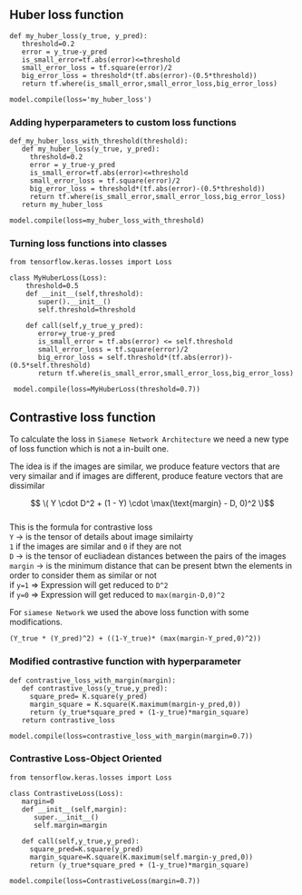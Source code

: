 
## Huber loss function

```
def my_huber_loss(y_true, y_pred):
   threshold=0.2
   error = y_true-y_pred
   is_small_error=tf.abs(error)<=threshold
   small_error_loss = tf.square(error)/2
   big_error_loss = threshold*(tf.abs(error)-(0.5*threshold))
   return tf.where(is_small_error,small_error_loss,big_error_loss)

```

```
model.compile(loss='my_huber_loss')

```

### Adding hyperparameters to custom loss functions

```
def_my_huber_loss_with_threshold(threshold):
   def my_huber_loss(y_true, y_pred):
     threshold=0.2
     error = y_true-y_pred
     is_small_error=tf.abs(error)<=threshold
     small_error_loss = tf.square(error)/2
     big_error_loss = threshold*(tf.abs(error)-(0.5*threshold))
     return tf.where(is_small_error,small_error_loss,big_error_loss)
   return my_huber_loss  

```

```
model.compile(loss=my_huber_loss_with_threshold) 

``` 
### Turning loss functions into classes

```
from tensorflow.keras.losses import Loss

class MyHuberLoss(Loss):
    threshold=0.5
    def __init__(self,threshold):
       super().__init__()
       self.threshold=threshold
    
    def call(self,y_true_y_pred):
       error=y_true-y_pred
       is_small_error = tf.abs(error) <= self.threshold
       small_error_loss = tf.square(error)/2
       big_error_loss = self.threshold*(tf.abs(error))-(0.5*self.threshold)
       return tf.where(is_small_error,small_error_loss,big_error_loss)

 ```

```
 model.compile(loss=MyHuberLoss(threshold=0.7))

```   
## Contrastive loss function

To calculate the loss in `Siamese Network Architecture` we need a new type of loss function which is not a in-built one.  
  
The idea is if the images are similar, we produce feature vectors that are very simailar and if images are different, produce feature vectors that are dissimilar  

$$ \( Y \cdot D^2 + (1 - Y) \cdot \max(\text{margin} - D, 0)^2 \)$$  
This is the formula for contrastive loss  
`Y` -> is the tensor of details about image similairty  
     `1` if the images are similar and `0` if they are not  
`D` -> is the tensor of eucliadean distances between the pairs of the images  
`margin` -> is the minimum distance that can be present btwn the elements in order to consider them as similar or not  
if `y=1` => Expression will get reduced to `D^2`  
if `y=0` => Expression will get reduced to `max(margin-D,0)^2`  
  
For `siamese Network` we used the above loss function with some modifications.  
```
(Y_true * (Y_pred)^2) + ((1-Y_true)* (max(margin-Y_pred,0)^2))

```
### Modified contrastive function with hyperparameter

```
def contrastive_loss_with_margin(margin):
   def contrastive_loss(y_true,y_pred):
     square_pred= K.square(y_pred)
     margin_square = K.square(K.maximum(margin-y_pred,0))
     return (y_true*square_pred + (1-y_true)*margin_square)
   return contrastive_loss

```     

```
model.compile(loss=contrastive_loss_with_margin(margin=0.7))

```
### Contrastive Loss-Object Oriented

```
from tensorflow.keras.losses import Loss

class ContrastiveLoss(Loss):
   margin=0
   def __init__(self,margin):
      super.__init__()
      self.margin=margin

   def call(self,y_true,y_pred):
     square_pred=K.square(y_pred)
     margin_square=K.square(K.maximum(self.margin-y_pred,0))
     return (y_true*square_pred + (1-y_true)*margin_square)  

```

```
model.compile(loss=ContrastiveLoss(margin=0.7))

```




